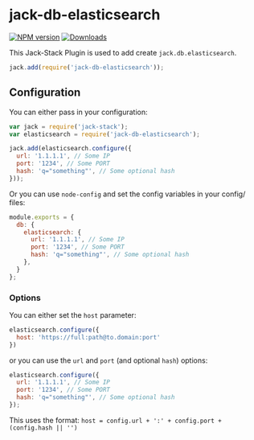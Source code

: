 # jack-db-elasticsearch
[![NPM version][npm-image]][npm-url]
[![Downloads][downloads-image]][downloads-url]

This Jack-Stack Plugin is used to add create `jack.db.elasticsearch`.

```js
jack.add(require('jack-db-elasticsearch'));
```


## Configuration
You can either pass in your configuration:

```js
var jack = require('jack-stack');
var elasticsearch = require('jack-db-elasticsearch');

jack.add(elasticsearch.configure({
  url: '1.1.1.1', // Some IP
  port: '1234', // Some PORT
  hash: 'q="something"', // Some optional hash
}));
```

Or you can use `node-config` and set the config variables in your config/ files:

```js
module.exports = {
  db: {
    elasticsearch: {
      url: '1.1.1.1', // Some IP
      port: '1234', // Some PORT
      hash: 'q="something"', // Some optional hash
    },
  }
};
```


### Options
You can either set the `host` parameter:
```js
elasticsearch.configure({
  host: 'https://full:path@to.domain:port'
})
```

or you can use the `url` and `port` (and optional `hash`) options:

```js
elasticsearch.configure({
  url: '1.1.1.1', // Some IP
  port: '1234', // Some PORT
  hash: 'q="something"', // Some optional hash
});
```

This uses the format: `host = config.url + ':' + config.port + (config.hash || '')`

[npm-image]: https://img.shields.io/npm/v/jack-db-elasticsearch.svg
[npm-url]: https://www.npmjs.org/package/jack-db-elasticsearch
[downloads-image]: https://img.shields.io/npm/dm/jack-db-elasticsearch.svg
[downloads-url]: https://www.npmjs.org/package/jack-db-elasticsearch
